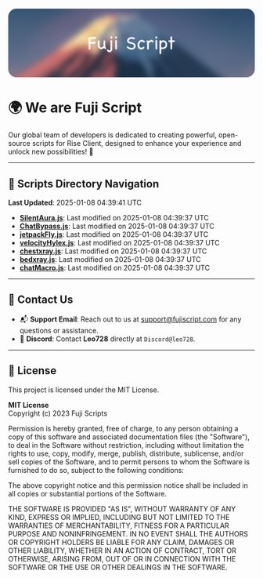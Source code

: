 ![Banner](.github/b.webp)

# 🌍 **We are Fuji Script**

Our global team of developers is dedicated to creating powerful, open-source scripts for Rise Client, designed to enhance your experience and unlock new possibilities! 🌟

---
<!-- SCRIPTS_NAVIGATION_START -->
## 📂 **Scripts Directory Navigation**

**Last Updated**: 2025-01-08 04:39:41 UTC

- **[SilentAura.js](scripts/SilentAura.js)**: Last modified on 2025-01-08 04:39:37 UTC
- **[ChatBypass.js](scripts/ChatBypass.js)**: Last modified on 2025-01-08 04:39:37 UTC
- **[jetpackFly.js](scripts/jetpackFly.js)**: Last modified on 2025-01-08 04:39:37 UTC
- **[velocityHylex.js](scripts/velocityHylex.js)**: Last modified on 2025-01-08 04:39:37 UTC
- **[chestxray.js](scripts/chestxray.js)**: Last modified on 2025-01-08 04:39:37 UTC
- **[bedxray.js](scripts/bedxray.js)**: Last modified on 2025-01-08 04:39:37 UTC
- **[chatMacro.js](scripts/chatMacro.js)**: Last modified on 2025-01-08 04:39:37 UTC

<!-- SCRIPTS_NAVIGATION_END -->

---

## 💬 **Contact Us**  
- 📬 **Support Email**: Reach out to us at [support@fujiscript.com](mailto:support@fujiscript.com) for any questions or assistance.  
- 💬 **Discord**: Contact **Leo728** directly at `Discord@leo728`.

---

## 📜 **License**

This project is licensed under the MIT License.  

**MIT License**  
Copyright (c) 2023 Fuji Scripts  

Permission is hereby granted, free of charge, to any person obtaining a copy of this software and associated documentation files (the "Software"), to deal in the Software without restriction, including without limitation the rights to use, copy, modify, merge, publish, distribute, sublicense, and/or sell copies of the Software, and to permit persons to whom the Software is furnished to do so, subject to the following conditions:  

The above copyright notice and this permission notice shall be included in all copies or substantial portions of the Software.  

THE SOFTWARE IS PROVIDED "AS IS", WITHOUT WARRANTY OF ANY KIND, EXPRESS OR IMPLIED, INCLUDING BUT NOT LIMITED TO THE WARRANTIES OF MERCHANTABILITY, FITNESS FOR A PARTICULAR PURPOSE AND NONINFRINGEMENT. IN NO EVENT SHALL THE AUTHORS OR COPYRIGHT HOLDERS BE LIABLE FOR ANY CLAIM, DAMAGES OR OTHER LIABILITY, WHETHER IN AN ACTION OF CONTRACT, TORT OR OTHERWISE, ARISING FROM, OUT OF OR IN CONNECTION WITH THE SOFTWARE OR THE USE OR OTHER DEALINGS IN THE SOFTWARE.  
